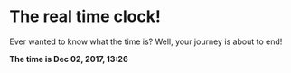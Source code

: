 # The real time clock!

Ever wanted to know what the time is? Well, your journey is about to end!

**The time is Dec 02, 2017, 13:26**